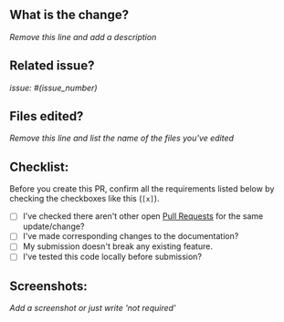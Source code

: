 ## What is the change?
*Remove this line and add a description*

## Related issue?
*issue: #(issue_number)*

## Files edited?
*Remove this line and list the name of the files you've edited*

## Checklist:
Before you create this PR, confirm all the requirements listed below by checking the checkboxes like this (`[x]`).

- [ ] I've checked there aren't other open [Pull Requests](https://github.com/inaxia/hashcode_app/issues) for the same update/change?
- [ ] I've made corresponding changes to the documentation?
- [ ] My submission doesn't break any existing feature.
- [ ] I've tested this code locally before submission?

## Screenshots:
*Add a screenshot or just write 'not required'*
